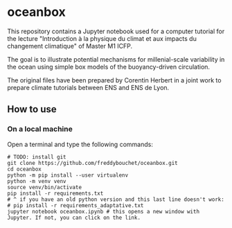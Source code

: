 # oceanbox

This repository contains a Jupyter notebook used for a computer tutorial for the lecture "Introduction à la physique du climat et aux impacts du changement climatique" of Master M1 ICFP.

The goal is to illustrate potential mechanisms for millenial-scale variability in the ocean using simple box models of the buoyancy-driven circulation.

The original files have been prepared by Corentin Herbert in a joint work to prepare climate tutorials between ENS and ENS de Lyon.

## How to use

### On a local machine

Open a terminal and type the following commands:

```
# TODO: install git
git clone https://github.com/freddybouchet/oceanbox.git
cd oceanbox
python -m pip install --user virtualenv
python -m venv venv
source venv/bin/activate
pip install -r requirements.txt
# ^ if you have an old python version and this last line doesn't work:
# pip install -r requirements_adaptative.txt
jupyter notebook oceanbox.ipynb # this opens a new window with Jupyter. If not, you can click on the link.
```
